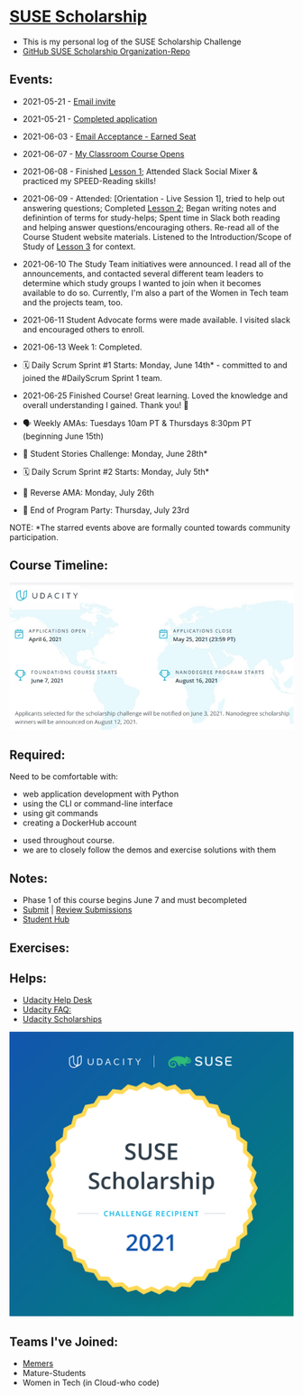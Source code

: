 # [SUSE Scholarship](https://www.udacity.com/scholarships/suse-cloud-native-foundations-scholarship)
* This is my personal log of the SUSE Scholarship Challenge 
* [GitHub SUSE Scholarship Organization-Repo](https://github.com/UdacityScholars)

## Events: 
* 2021-05-21 - [Email invite](https://github.com/EO4wellness/leary-leerie/blob/master/SUSE%20Scholarship/Images/2021-05-21-apply-now.jpg)
* 2021-05-21 - [Completed application](https://github.com/EO4wellness/leary-leerie/blob/master/SUSE%20Scholarship/Images/2021-05-21_SUSE-cloud-native-scholarship-app.jpg)
* 2021-06-03 - [Email Acceptance - Earned Seat](https://github.com/EO4wellness/leary-leerie/blob/master/SUSE%20Scholarship/Images/2021-06-03-Scholarship-Seat.jpg)
* 2021-06-07 - [My Classroom Course Opens]()
* 2021-06-08 - Finished [Lesson 1](https://github.com/EO4wellness/leary-leerie/blob/master/SUSE%20Scholarship/Lesson1.md); Attended Slack Social Mixer & practiced my SPEED-Reading skills! 
* 2021-06-09 - Attended: [Orientation - Live Session 1], tried to help out answering questions; Completed [Lesson 2](https://github.com/EO4wellness/leary-leerie/blob/master/SUSE%20Scholarship/Lesson2.md); Began writing notes and definintion of terms for study-helps; Spent time in Slack both reading and helping answer questions/encouraging others. Re-read all of the Course Student website materials.  Listened to the Introduction/Scope of Study of [Lesson 3](https://github.com/EO4wellness/leary-leerie/blob/master/SUSE%20Scholarship/Lesson3.md) for context. 
* 2021-06-10 The Study Team initiatives were announced.  I read all of the announcements, and contacted several different team leaders to determine which study groups I wanted to join when it becomes available to do so.  Currently, I'm also a part of the Women in Tech team and the projects team, too.  
* 2021-06-11 Student Advocate forms were made available.  I visited slack and encouraged others to enroll. 
* 2021-06-13 Week 1: Completed.  
* 🗓 Daily Scrum Sprint #1 Starts: Monday, June 14th* - committed to and joined the #DailyScrum Sprint 1 team. 
* 2021-06-25 Finished Course!  Great learning.  Loved the knowledge and overall understanding I gained.  Thank you! 🙏

* 🗣 Weekly AMAs: Tuesdays 10am PT & Thursdays 8:30pm PT (beginning June 15th) 
* 📝 Student Stories Challenge: Monday, June 28th*
* 🗓 Daily Scrum Sprint #2 Starts: Monday, July 5th*
* 🔄 Reverse AMA: Monday, July 26th
* 🎉 End of Program Party: Thursday, July 23rd


NOTE: *The starred events above are formally counted towards community participation.

## Course Timeline: 
![course-timeline](https://github.com/EO4wellness/leary-leerie/blob/master/SUSE%20Scholarship/Images/course-dates-outline.jpg)

## Required:
Need to be comfortable with:
- web application development with Python
- using the CLI or command-line interface
- using git commands
- creating a DockerHub account
* used throughout course. 
* we are to closely follow the demos and exercise solutions with them


## Notes: 
* Phase 1 of this course begins June 7 and must becompleted 
* [Submit](https://airtable.com/shrkteLETAwv5SKiw) | [Review Submissions](https://airtable.com/shryLSJS4CQslJBO9/tbl6A99RXoOm7DYSJ)
* [Student Hub](https://sites.google.com/udacity.com/suse-cloud-native-foundations/home)

## Exercises: 

## Helps: 
* [Udacity Help Desk](https://udacity.zendesk.com/hc/en-us)
* [Udacity FAQ:](https://www.udacity.com/contact)
* [Udacity Scholarships](https://www.udacity.com/scholarships)

![Amazement](https://github.com/EO4wellness/leary-leerie/blob/master/SUSE%20Scholarship/Images/2021-06-03_EO4Wellness_SUSE-scholarship-seat.png)

## Teams I've Joined: 
* [Memers](https://padlet.com/sadmibouhafs/memers_ideas)
* Mature-Students
* Women in Tech (in Cloud-who code) 

